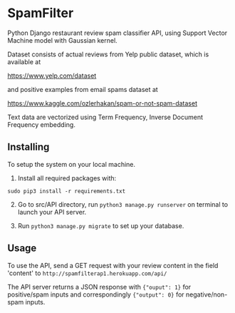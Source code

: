 # SpamFilter

Python Django restaurant review spam classifier API, using Support Vector Machine model with Gaussian kernel.

Dataset consists of actual reviews from Yelp public dataset, which is available at 

https://www.yelp.com/dataset

and positive examples from email spams dataset at

https://www.kaggle.com/ozlerhakan/spam-or-not-spam-dataset

Text data are vectorized using Term Frequency, Inverse Document Frequency embedding.

## Installing

To setup the system on your local machine.

1. Install all required packages with:
```
sudo pip3 install -r requirements.txt
```
2. Go to src/API directory, run ```python3 manage.py runserver``` on terminal to launch your API server.

3. Run ```python3 manage.py migrate``` to set up your database.

## Usage

To use the API, send a GET request with your review content in the field 'content' to `http://spamfilterap1.herokuapp.com/api/`

The API server returns a JSON response with ```{"ouput": 1}``` for positive/spam inputs and correspondingly ```{"output": 0}``` for negative/non-spam inputs.
